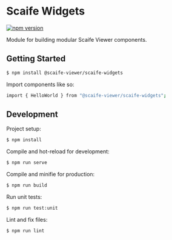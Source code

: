 # Scaife Widgets

[![npm version](https://badge.fury.io/js/%40scaife-viewer%2Fscaife-widgets.svg)](https://badge.fury.io/js/%40scaife-viewer%2Fscaife-widgets)

Module for building modular Scaife Viewer components.

## Getting Started

```sh
$ npm install @scaife-viewer/scaife-widgets
```

Import components like so:

```sh
import { HelloWorld } from "@scaife-viewer/scaife-widgets";
```

## Development

Project setup:

```sh
$ npm install
```

Compile and hot-reload for development:

```sh
$ npm run serve
```

Compile and minifie for production:

```sh
$ npm run build
```

Run unit tests:

```sh
$ npm run test:unit
```

Lint and fix files:

```sh
$ npm run lint
```
